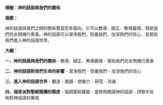 **標題：神的話語與我們的關係**

**摘要：**

神的話語與我們之間的關係豐富而多面向，它可以教導、歸正、教導義理，幫助我們完全預備行善事。神的話語可以潔淨我們，慰養我們，加深我們的信心，並幫助我們進入神的話語世界。

**大綱：**

**一、神的話語與我們的關係**
    - 教導、歸正、教導義理
    - 幫助我們完全預備行善事

**二、神的話語對我們生命的影響**
    - 潔淨我們
    - 慰養我們
    - 加深我們的信心

**三、進入神的話語世界**
    - 聽道
    - 閱讀
    - 想像力
    - 研究
    - 背誦

**四、福音派對聖經閱讀的態度**
    - 強調聖經權威
    - 靈修時閱讀神的話語
    - 詩歌中反映對神話語的重視